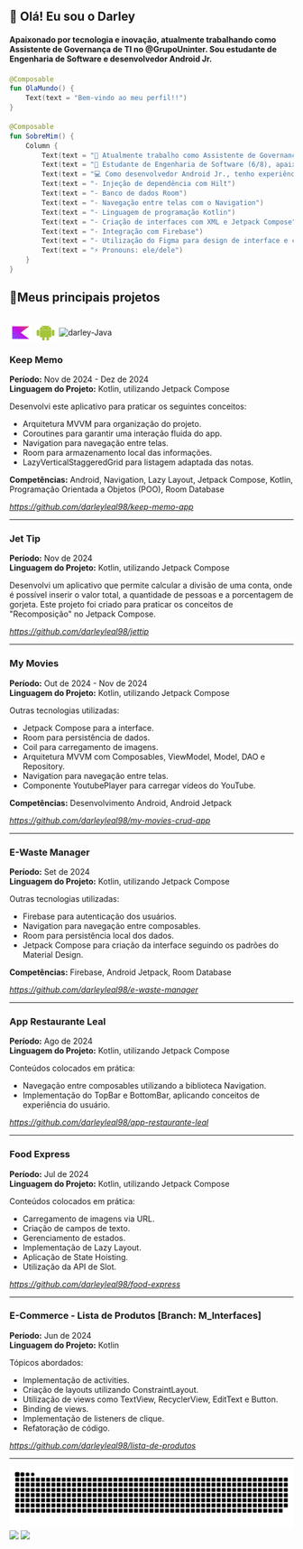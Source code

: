 ## 👋 Olá! Eu sou o Darley

#### Apaixonado por tecnologia e inovação, atualmente trabalhando como Assistente de Governança de TI no @GrupoUninter. Sou estudante de Engenharia de Software e desenvolvedor Android Jr.

```kotlin
@Composable
fun OlaMundo() {
    Text(text = "Bem-vindo ao meu perfil!!")
}

@Composable
fun SobreMim() {
    Column {
        Text(text = "🔭 Atualmente trabalho como Assistente de Governança de TI no @GrupoUninter, onde sou responsável pelo planejamento e acompanhamento de projetos de infraestrutura de TI.")
        Text(text = "🌱 Estudante de Engenharia de Software (6/8), apaixonado por inovação e tecnologia. Durante minha graduação, descobri minha paixão pelo desenvolvimento de apps Android utilizando o framework Jetpack Compose e atualmente estou estudando Dart com o framework Flutter.")
        Text(text = "💻 Como desenvolvedor Android Jr., tenho experiência com:")
        Text(text = "- Injeção de dependência com Hilt")
        Text(text = "- Banco de dados Room")
        Text(text = "- Navegação entre telas com o Navigation")
        Text(text = "- Linguagem de programação Kotlin")
        Text(text = "- Criação de interfaces com XML e Jetpack Compose")
        Text(text = "- Integração com Firebase")
        Text(text = "- Utilização do Figma para design de interface e criação de UIs intuitivas")
        Text(text = "⚡ Pronouns: ele/dele")
    }
}
```

## 🚀Meus principais projetos

<div style="display: inline_block"><br>
  <img align="center" alt="darley-kotlin" height="30" width="40" src="https://raw.githubusercontent.com/devicons/devicon/master/icons/kotlin/kotlin-original.svg">
  <img align="center" alt="darley-android" height="30" width="40" src="https://raw.githubusercontent.com/devicons/devicon/master/icons/android/android-original.svg">
  <img align="center" alt="darley-Java" height="30" width="40" src="https://cdn.jsdelivr.net/gh/devicons/devicon/icons/java/java-original.svg" /> 
</div>

### Keep Memo

**Período:** Nov de 2024 - Dez de 2024  
**Linguagem do Projeto:** Kotlin, utilizando Jetpack Compose

Desenvolvi este aplicativo para praticar os seguintes conceitos:
- Arquitetura MVVM para organização do projeto.
- Coroutines para garantir uma interação fluida do app.
- Navigation para navegação entre telas.
- Room para armazenamento local das informações.
- LazyVerticalStaggeredGrid para listagem adaptada das notas.

**Competências:** Android, Navigation, Lazy Layout, Jetpack Compose, Kotlin, Programação Orientada a Objetos (POO), Room Database

*https://github.com/darleyleal98/keep-memo-app*

---

### Jet Tip

**Período:** Nov de 2024  
**Linguagem do Projeto:** Kotlin, utilizando Jetpack Compose

Desenvolvi um aplicativo que permite calcular a divisão de uma conta, onde é possível inserir o valor total, a quantidade de pessoas e a porcentagem de gorjeta. Este projeto foi criado para praticar os conceitos de "Recomposição" no Jetpack Compose.

*https://github.com/darleyleal98/jettip*

---

### My Movies

**Período:** Out de 2024 - Nov de 2024  
**Linguagem do Projeto:** Kotlin, utilizando Jetpack Compose

Outras tecnologias utilizadas:
- Jetpack Compose para a interface.
- Room para persistência de dados.
- Coil para carregamento de imagens.
- Arquitetura MVVM com Composables, ViewModel, Model, DAO e Repository.
- Navigation para navegação entre telas.
- Componente YoutubePlayer para carregar vídeos do YouTube.

**Competências:** Desenvolvimento Android, Android Jetpack

*https://github.com/darleyleal98/my-movies-crud-app*

---

### E-Waste Manager

**Período:** Set de 2024  
**Linguagem do Projeto:** Kotlin, utilizando Jetpack Compose

Outras tecnologias utilizadas:
- Firebase para autenticação dos usuários.
- Navigation para navegação entre composables.
- Room para persistência local dos dados.
- Jetpack Compose para criação da interface seguindo os padrões do Material Design.

**Competências:** Firebase, Android Jetpack, Room Database

*https://github.com/darleyleal98/e-waste-manager*

---

### App Restaurante Leal

**Período:** Ago de 2024  
**Linguagem do Projeto:** Kotlin, utilizando Jetpack Compose

Conteúdos colocados em prática:
- Navegação entre composables utilizando a biblioteca Navigation.
- Implementação do TopBar e BottomBar, aplicando conceitos de experiência do usuário.

*https://github.com/darleyleal98/app-restaurante-leal*

---

### Food Express

**Período:** Jul de 2024  
**Linguagem do Projeto:** Kotlin, utilizando Jetpack Compose

Conteúdos colocados em prática:
- Carregamento de imagens via URL.
- Criação de campos de texto.
- Gerenciamento de estados.
- Implementação de Lazy Layout.
- Aplicação de State Hoisting.
- Utilização da API de Slot.

*https://github.com/darleyleal98/food-express*

---

### E-Commerce - Lista de Produtos [Branch: M_Interfaces]

**Período:** Jun de 2024  
**Linguagem do Projeto:** Kotlin

Tópicos abordados:
- Implementação de activities.
- Criação de layouts utilizando ConstraintLayout.
- Utilização de views como TextView, RecyclerView, EditText e Button.
- Binding de views.
- Implementação de listeners de clique.
- Refatoração de código.

*https://github.com/darleyleal98/lista-de-produtos*

---

<picture>
  <source media="(prefers-color-scheme: dark)" srcset="https://raw.githubusercontent.com/platane/snk/output/github-contribution-grid-snake-dark.svg"/>
  <source media="(prefers-color-scheme: light)" srcset="https://raw.githubusercontent.com/platane/snk/output/github-contribution-grid-snake.svg"/>
  <img alt="github contribution grid snake animation" src="https://raw.githubusercontent.com/platane/snk/output/github-contribution-grid-snake.svg"/>
</picture>

<div> 
  <a href="mailto:darleyleal98@gmail.com"><img src="https://img.shields.io/badge/-Gmail-%23333?style=for-the-badge&logo=gmail&logoColor=white" target="_blank"></a>
  <a href="https://www.linkedin.com/in/darleyleal" target="_blank"><img src="https://img.shields.io/badge/-LinkedIn-%230077B5?style=for-the-badge&logo=linkedin&logoColor=white" target="_blank"></a> 
</div>
